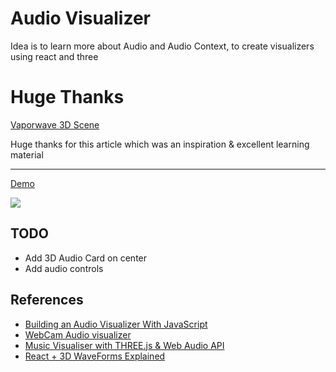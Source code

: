 # Audio Visualizer

Idea is to learn more about Audio and Audio Context, to create visualizers using react and three

# Huge Thanks
[Vaporwave 3D Scene](https://blog.maximeheckel.com/posts/vaporwave-3d-scene-with-threejs/)

Huge thanks for this article which was an inspiration & excellent learning material

---

[Demo](https://lazygeekpanda.github.io/audio-visualizer-js/)

![](https://raw.githubusercontent.com/lazygeekpanda/audio-visualizer-js/master/demo/audio-visualizer-demo-min.png)

## TODO
 - Add 3D Audio Card on center
 - Add audio controls

## References
 - [Building an Audio Visualizer With JavaScript](https://medium.com/swlh/building-a-audio-visualizer-with-javascript-324b8d420e7)
 - [WebCam Audio visualizer](https://tympanus.net/Tutorials/webcam-audio-visualizer/index2.html)
 - [Music Visualiser with THREE.js & Web Audio API](https://www.epicprogrammer.com/2021/11/music-visualiser-with-threejs-web-audio.html)
 - [React + 3D WaveForms Explained](https://www.youtube.com/watch?v=tQL1VLTJTnc&ab_channel=SuboptimalEngineer)

